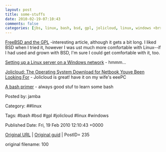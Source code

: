 ```yaml
---
layout: post
title: some-stuffs
date: 2010-02-19-07:10:43
comments: false
categories: [jbs, linux, bash, bsd, gpl, jolicloud, linux, windows <br>]
---
```


<a href="http://www.itpro.co.uk/620659/freebsd-and-the-gpl" target="_blank">FreeBSD and the GPL</a> -interesting article, although it gets a bit long.  I liked BSD when I tried it, however I was ust much more comfortable with Linux--if I had used and grown with BSD, I'm sure I could get comfortable with it, too.

 <a href="http://www.itpro.co.uk/87709/setting-up-a-linux-server-on-a-windows-network" target="_blank">Setting up a Linux server on a Windows network</a> - hmmm...

 <a href="http://www.makeuseof.com/tag/jolicloud-operating-system-download-for-netbook/" target="_blank">Jolicloud: The Operating System Download for Netbook Youve Been  Looking For</a> - Jolicloud is great!  have it on my wife's eeePC

 <a href="http://www.certcities.com/editorial/columns/story.asp?EditorialsID=408" target="_blank">A bash primer</a> - always good stuf to learn some bash

 

Posted by: jamba

Category: ##linux 

Tags:  #bash #bsd #gpl #jolicloud #linux #windows 


Published Date: Fri, 19 Feb 2010 12:10:43 +0000 

<a href="http://factorq.net/2010/02/19/some-stuffs/">Original URL</a> | <a href="http://factorq.net/?p=235">Original guid</a> | PostID= 235

 original filename: 100